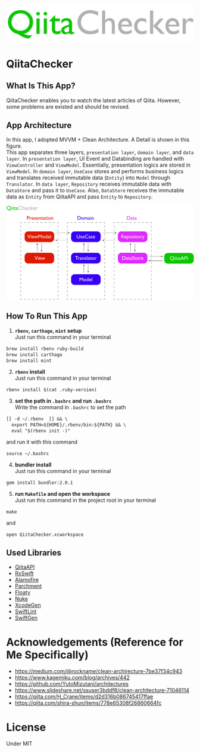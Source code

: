 <div align="center">
  <img src="QiitaChecker.png"></img>
</div>

# QiitaChecker
## What Is This App?
QiitaChecker enables you to watch the latest articles of Qiita. However, some problems are existed and should be revised.

## App Architecture
In this app, I adopted MVVM + Clean Architecture. A Detail is shown in this figure.<br>
This app separates three layers, `presentation layer`, `domain layer`, and `data layer`. In `presentation layer`, UI Event and Databinding are handled with `ViewController` and `ViewModel`. Essentially, presentation logics are stored in `ViewModel`. In `domain layer`, `UseCase` stores and performs business logics and translates received immutable data (`Entity`) into `Model` through `Translator`. In `data layer`, `Repository` receives immutable data with `DataStore` and pass it to `UseCase`. Also, `DataStore` receives the immutable data as `Entity` from QiitaAPI and pass `Entity` to `Repository`.

<div align="center">
  <img src="Architecture.png"></img>
</div>

## How To Run This App
1. **`rbenv`, `carthage`, `mint` setup**<br>
Just run this command in your terminal
```
brew install rbenv ruby-build
brew install carthage
brew install mint
```

2. **`rbenv` install**<br>
Just run this command in your terminal
```
rbenv install $(cat .ruby-version)
```

3. **set the path in `.bashrc` and run `.bashrc`**<br>
Write the command in `.bashrc` to set the path
```
[[ -d ~/.rbenv  ]] && \
  export PATH=${HOME}/.rbenv/bin:${PATH} && \
  eval "$(rbenv init -)"
```
and run it with this command
```
source ~/.bashrc
```

4. **bundler install**<br>
Just run this command in your terminal
```
gem install bundler:2.0.1
```

5. **run `Makefile` and open the workspace**<br>
Just run this command in the project root in your terminal
```
make
```
and 
```
open QiitaChecker.xcworkspace
```


## Used Libraries
- [QiitaAPI](https://qiita.com/api/v2/docs)
- [RxSwift](https://github.com/ReactiveX/RxSwift)
- [Alamofire](https://github.com/Alamofire/Alamofire)
- [Parchment](https://github.com/rechsteiner/Parchment)
- [Floaty](https://github.com/kciter/Floaty)
- [Nuke](https://github.com/kean/Nuke)  
- [XcodeGen](https://github.com/yonaskolb/XcodeGen)
- [SwiftLint](https://github.com/realm/SwiftLint)
- [SwiftGen](https://github.com/SwiftGen/SwiftGen)

# Acknowledgements (Reference for Me Specifically)
- https://medium.com/@rockname/clean-archirecture-7be37f34c943
- https://www.kagemiku.com/blog/archives/442
- https://github.com/YutoMizutani/architectures
- https://www.slideshare.net/ssuser3bddf8/clean-architecture-71046114
- https://qiita.com/H_Crane/items/d2d316b086745417ffae
- https://qiita.com/shira-shun/items/778e65308f26860664fc

# License
Under MIT